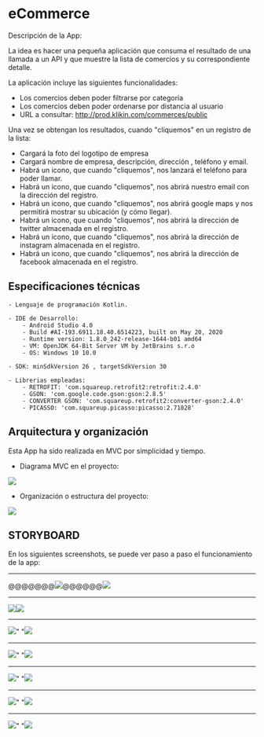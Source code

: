 # eCommerce

Descripción de la App:

La idea es hacer una pequeña aplicación que consuma el resultado de una llamada a un API y que muestre la lista de comercios y su correspondiente detalle. 


La aplicación incluye las siguientes funcionalidades:
- Los comercios deben poder filtrarse por categoría
- Los comercios deben poder ordenarse por distancia al usuario
- URL a consultar: http://prod.klikin.com/commerces/public

Una vez se obtengan los resultados, cuando "cliquemos" en un registro de la lista:
- Cargará la foto del logotipo de empresa
- Cargará nombre de empresa, descripción, dirección , teléfono y email.
- Habrá un icono, que cuando "cliquemos", nos lanzará el teléfono para poder llamar.
- Habrá un icono, que cuando "cliquemos", nos abrirá nuestro email con la dirección del registro.
- Habrá un icono, que cuando "cliquemos", nos abrirá google maps y nos permitirá mostrar su ubicación (y cómo llegar).
- Habrá un icono, que cuando "cliquemos", nos abrirá la dirección de twitter almacenada en el registro.
- Habrá un icono, que cuando "cliquemos", nos abrirá la dirección de instagram almacenada en el registro.
- Habrá un icono, que cuando "cliquemos", nos abrirá la dirección de facebook almacenada en el registro.


## Especificaciones técnicas


	- Lenguaje de programación Kotlin.
	
	- IDE de Desarrollo:
		- Android Studio 4.0
		- Build #AI-193.6911.18.40.6514223, built on May 20, 2020
        - Runtime version: 1.8.0_242-release-1644-b01 amd64
        - VM: OpenJDK 64-Bit Server VM by JetBrains s.r.o
        - OS: Windows 10 10.0
		
	- SDK: minSdkVersion 26 , targetSdkVersion 30
	
	- Librerias empleadas:
		- RETROFIT: 'com.squareup.retrofit2:retrofit:2.4.0'
		- GSON: 'com.google.code.gson:gson:2.8.5'
		- CONVERTER GSON: 'com.squareup.retrofit2:converter-gson:2.4.0'
		- PICASSO: 'com.squareup.picasso:picasso:2.71828'

## Arquitectura y organización

Esta App ha sido realizada en MVC por simplicidad y tiempo.

- Diagrama MVC en el proyecto:
<img src="https://github.com/antoniomy82/ECommerce_RetrofitKotlin/blob/master/Screenshots/mvc.png">

- Organización o estructura del proyecto:
<img src="https://github.com/antoniomy82/ECommerce_RetrofitKotlin/blob/master/Screenshots/organizacion.PNG">

## STORYBOARD
En los siguientes screenshots, se puede ver paso a paso el funcionamiento de la app:  
***
@@@@@@@<img src="https://github.com/antoniomy82/ECommerce_RetrofitKotlin/blob/master/Screenshots/Screenshot_00.png">@@@@@@<img src="https://github.com/antoniomy82/ECommerce_RetrofitKotlin/blob/master/Screenshots/Screenshot_01.png">





***
__________<img src="https://github.com/antoniomy82/ECommerce_RetrofitKotlin/blob/master/Screenshots/Screenshot_02.png">__________<img src="https://github.com/antoniomy82/ECommerce_RetrofitKotlin/blob/master/Screenshots/Screenshot_03.png">





***
<img src="https://github.com/antoniomy82/ECommerce_RetrofitKotlin/blob/master/Screenshots/Screenshot_04.png">"    "<img src="https://github.com/antoniomy82/ECommerce_RetrofitKotlin/blob/master/Screenshots/Screenshot_05.png">






***
<img src="https://github.com/antoniomy82/ECommerce_RetrofitKotlin/blob/master/Screenshots/Screenshot_06.png">"     "<img src="https://github.com/antoniomy82/ECommerce_RetrofitKotlin/blob/master/Screenshots/Screenshot_07.png">





***
<img src="https://github.com/antoniomy82/ECommerce_RetrofitKotlin/blob/master/Screenshots/Screenshot_08.png">"      "<img src="https://github.com/antoniomy82/ECommerce_RetrofitKotlin/blob/master/Screenshots/Screenshot_09.png">





***
<img src="https://github.com/antoniomy82/ECommerce_RetrofitKotlin/blob/master/Screenshots/Screenshot_10.png">"       "<img src="https://github.com/antoniomy82/ECommerce_RetrofitKotlin/blob/master/Screenshots/Screenshot_11.png">





***
<img src="https://github.com/antoniomy82/ECommerce_RetrofitKotlin/blob/master/Screenshots/Screenshot_12.png">"         "<img src="https://github.com/antoniomy82/ECommerce_RetrofitKotlin/blob/master/Screenshots/Screenshot_13.png">

